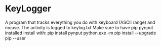 # KeyLogger
A program that tracks everything you do with keyboard (ASCII range) and mouse. The activity is logged to keylog.txt
Make sure to have pip pynput installed
install with: pip install pynput
python.exe -m pip install --upgrade pip --user
